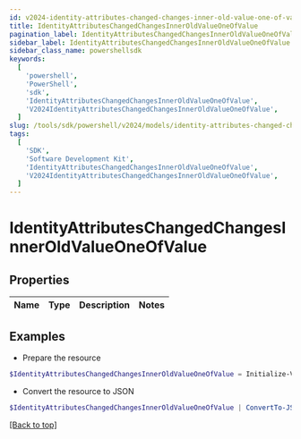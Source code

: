 ```yaml
---
id: v2024-identity-attributes-changed-changes-inner-old-value-one-of-value
title: IdentityAttributesChangedChangesInnerOldValueOneOfValue
pagination_label: IdentityAttributesChangedChangesInnerOldValueOneOfValue
sidebar_label: IdentityAttributesChangedChangesInnerOldValueOneOfValue
sidebar_class_name: powershellsdk
keywords:
  [
    'powershell',
    'PowerShell',
    'sdk',
    'IdentityAttributesChangedChangesInnerOldValueOneOfValue',
    'V2024IdentityAttributesChangedChangesInnerOldValueOneOfValue',
  ]
slug: /tools/sdk/powershell/v2024/models/identity-attributes-changed-changes-inner-old-value-one-of-value
tags:
  [
    'SDK',
    'Software Development Kit',
    'IdentityAttributesChangedChangesInnerOldValueOneOfValue',
    'V2024IdentityAttributesChangedChangesInnerOldValueOneOfValue',
  ]
---
```


# IdentityAttributesChangedChangesInnerOldValueOneOfValue

## Properties

| Name | Type | Description | Notes |
| ---- | ---- | ----------- | ----- |

## Examples

- Prepare the resource

```powershell
$IdentityAttributesChangedChangesInnerOldValueOneOfValue = Initialize-V2024IdentityAttributesChangedChangesInnerOldValueOneOfValue
```

- Convert the resource to JSON

```powershell
$IdentityAttributesChangedChangesInnerOldValueOneOfValue | ConvertTo-JSON
```

[[Back to top]](#)
